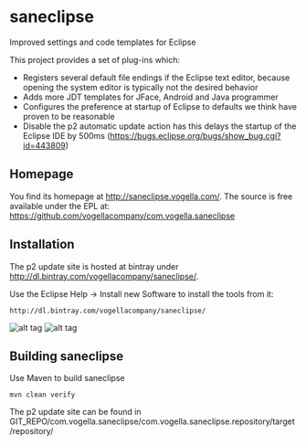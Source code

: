 saneclipse
==========

Improved settings and code templates for Eclipse

This project provides a set of plug-ins which:

* Registers several default file endings if the Eclipse text editor, because opening the system editor is typically not the desired behavior
* Adds more JDT templates for JFace, Android and Java programmer
* Configures the preference at startup of Eclipse to defaults we think have proven to be reasonable
* Disable the p2 automatic update action has this delays the startup of the Eclipse IDE by 500ms (https://bugs.eclipse.org/bugs/show_bug.cgi?id=443809)

Homepage
--------

You find its homepage at http://saneclipse.vogella.com/. The source is free available under the EPL at: https://github.com/vogellacompany/com.vogella.saneclipse 

Installation
-----------
The p2 update site is hosted at bintray under http://dl.bintray.com/vogellacompany/saneclipse/.

Use the Eclipse Help -> Install new Software to install the tools from it: 

    http://dl.bintray.com/vogellacompany/saneclipse/ 

![alt tag](https://raw.github.com/vogellacompany/com.vogella.saneclipse/blob/master/com.vogella.saneclipse.repository/installsaneclipse10.png)
![alt tag](https://raw.github.com/vogellacompany/com.vogella.saneclipse/blob/master/com.vogella.saneclipse.repository/installsaneclipse20.png)


Building saneclipse
-------------------

Use Maven to build saneclipse

    mvn clean verify

The p2 update site can be found in GIT_REPO/com.vogella.saneclipse/com.vogella.saneclipse.repository/target/repository/

